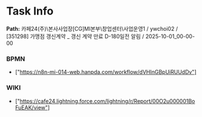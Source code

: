 # Task Info

**Path:** 카페24(주)\본사사업장\[CG]MI본부\창업센터\사업운영1 / ywchoi02 / [351298] 가맹점 갱신계약 _ 갱신 계약 만료 D-180일전 알림 / 2025-10-01_00-00-00

### BPMN
- ["https://n8n-mi-014-web.hanpda.com/workflow/dVHInGBpUiRUUdDv"]

### WIKI
- ["https://cafe24.lightning.force.com/lightning/r/Report/00O2u000001BoFuEAK/view"]

